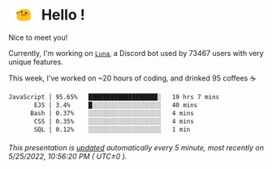 <h1>   <img src="./spoink.gif" style="vertical-align:middle;" width="30px">   Hello ! </h1>

Nice to meet you!

Currently, I'm working on <a href='https://github.com/Asgarrrr/Luna'>`Luna`</a>, a Discord bot used by 73467 users with very unique features.

This week, I've worked on ~20 hours of coding, and drinked 95 coffees ☕

```
JavaScript │ 95.65%   ███████████████████░   19 hrs 7 mins
       EJS │ 3.4%     █░░░░░░░░░░░░░░░░░░░   40 mins
      Bash │ 0.37%    ░░░░░░░░░░░░░░░░░░░░   4 mins
       CSS │ 0.35%    ░░░░░░░░░░░░░░░░░░░░   4 mins
       SQL │ 0.12%    ░░░░░░░░░░░░░░░░░░░░   1 min
```

###### This presentation is [updated](https://github.com/Asgarrrr) automatically every 5 minute, most recently on 5/25/2022, 10:56:20 PM ( UTC±0 ).